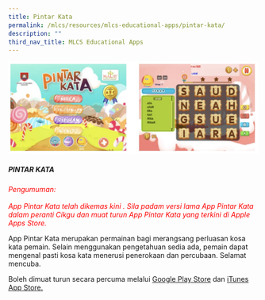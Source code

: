 ```yaml
---
title: Pintar Kata
permalink: /mlcs/resources/mlcs-educational-apps/pintar-kata/
description: ""
third_nav_title: MLCS Educational Apps
---
```

![Pintar Kata](/images/Pintar%20Kata.jpg)

##### PINTAR KATA

<p style="color:red"><em>Pengumuman:<br><br>
App Pintar Kata telah dikemas kini . Sila padam versi lama App Pintar Kata dalam peranti Cikgu dan muat turun App Pintar Kata yang  terkini di Apple Apps Store. </em></p>

App Pintar Kata merupakan permainan bagi merangsang perluasan kosa kata pemain. Selain menggunakan pengetahuan sedia ada, pemain dapat mengenal pasti kosa kata menerusi penerokaan dan percubaan. Selamat mencuba.

Boleh dimuat turun secara percuma melalui [Google Play Store](https://play.google.com/store/apps/details?id=com.cn.pintarkata) dan [iTunes App Store.](https://apps.apple.com/us/app/pintar-kata/id971948440)